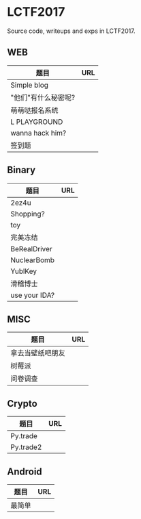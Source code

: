 # LCTF2017

Source code, writeups and exps in LCTF2017.

## WEB

| 题目              | URL  |
| --------------- | ---- |
| Simple blog     |      |
| "他们"有什么秘密呢?     |      |
| 萌萌哒报名系统         |      |
| L PLAYGROUND    |      |
| wanna hack him? |      |
| 签到题             |      |



## Binary

| 题目            | URL  |
| ------------- | ---- |
| 2ez4u         |      |
| Shopping?     |      |
| toy           |      |
| 完美冻结          |      |
| BeRealDriver  |      |
| NuclearBomb   |      |
| YublKey       |      |
| 滑稽博士          |      |
| use your IDA? |      |



## MISC

| 题目       | URL  |
| -------- | ---- |
| 拿去当壁纸吧朋友 |      |
| 树莓派      |      |
| 问卷调查     |      |

## Crypto

| 题目        | URL  |
| --------- | ---- |
| Py.trade  |      |
| Py.trade2 |      |

## Android

| 题目   | URL  |
| ---- | ---- |
| 最简单  |      |

